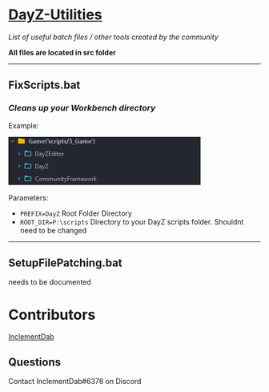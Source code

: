 # [DayZ-Utilities](https://github.com/InclementDab/DayZ-Utilities)

*List of useful batch files / other tools created by the community*

**All files are located in src folder**

---
## FixScripts.bat
### *Cleans up your Workbench directory*

Example:

![After](./images/fixscripts_after.png)

Parameters:
- `PREFIX=DayZ` Root Folder Directory
- `ROOT_DIR=P:\scripts` Directory to your DayZ scripts folder. Shouldnt need to be changed


---
## SetupFilePatching.bat
needs to be documented



# Contributors
[InclementDab](https://twitter.com/InclementDab)


## Questions
Contact InclementDab#6378 on Discord
